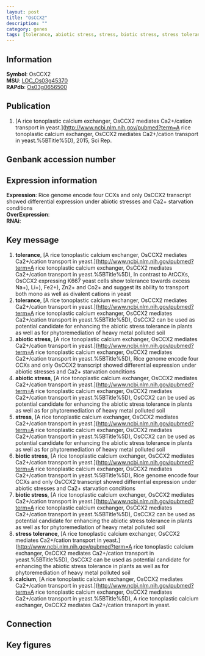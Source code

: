 ```yaml
---
layout: post
title: "OsCCX2"
description: ""
category: genes
tags: [tolerance, abiotic stress, stress, biotic stress, stress tolerance, calcium, Gene]
---
```


## Information
__Symbol__: OsCCX2  
__MSU__: [LOC_Os03g45370](http://rice.plantbiology.msu.edu/cgi-bin/ORF_infopage.cgi?orf=LOC_Os03g45370)  
__RAPdb__: [Os03g0656500](http://rapdb.dna.affrc.go.jp/viewer/gbrowse_details/irgsp1?name=Os03g0656500)  

## Publication
1. [A rice tonoplastic calcium exchanger, OsCCX2 mediates Ca2+/cation transport in yeast.](http://www.ncbi.nlm.nih.gov/pubmed?term=A rice tonoplastic calcium exchanger, OsCCX2 mediates Ca2+/cation transport in yeast.%5BTitle%5D), 2015, Sci Rep.

## Genbank accession number

## Expression information
__Expression__: Rice genome encode four CCXs and only OsCCX2 transcript showed differential expression under abiotic stresses and Ca2+ starvation conditions  
__OverExpression__:  
__RNAi__:  

## Key message
1. __tolerance__, [A rice tonoplastic calcium exchanger, OsCCX2 mediates Ca2+/cation transport in yeast.](http://www.ncbi.nlm.nih.gov/pubmed?term=A rice tonoplastic calcium exchanger, OsCCX2 mediates Ca2+/cation transport in yeast.%5BTitle%5D),  In contrast to AtCCXs, OsCCX2 expressing K667 yeast cells show tolerance towards excess Na+), Li+), Fe2+), Zn2+ and Co2+ and suggest its ability to transport both mono as well as divalent cations in yeast
2. __tolerance__, [A rice tonoplastic calcium exchanger, OsCCX2 mediates Ca2+/cation transport in yeast.](http://www.ncbi.nlm.nih.gov/pubmed?term=A rice tonoplastic calcium exchanger, OsCCX2 mediates Ca2+/cation transport in yeast.%5BTitle%5D),  OsCCX2 can be used as potential candidate for enhancing the abiotic stress tolerance in plants as well as for phytoremediation of heavy metal polluted soil
3. __abiotic stress__, [A rice tonoplastic calcium exchanger, OsCCX2 mediates Ca2+/cation transport in yeast.](http://www.ncbi.nlm.nih.gov/pubmed?term=A rice tonoplastic calcium exchanger, OsCCX2 mediates Ca2+/cation transport in yeast.%5BTitle%5D),  Rice genome encode four CCXs and only OsCCX2 transcript showed differential expression under abiotic stresses and Ca2+ starvation conditions
4. __abiotic stress__, [A rice tonoplastic calcium exchanger, OsCCX2 mediates Ca2+/cation transport in yeast.](http://www.ncbi.nlm.nih.gov/pubmed?term=A rice tonoplastic calcium exchanger, OsCCX2 mediates Ca2+/cation transport in yeast.%5BTitle%5D),  OsCCX2 can be used as potential candidate for enhancing the abiotic stress tolerance in plants as well as for phytoremediation of heavy metal polluted soil
5. __stress__, [A rice tonoplastic calcium exchanger, OsCCX2 mediates Ca2+/cation transport in yeast.](http://www.ncbi.nlm.nih.gov/pubmed?term=A rice tonoplastic calcium exchanger, OsCCX2 mediates Ca2+/cation transport in yeast.%5BTitle%5D),  OsCCX2 can be used as potential candidate for enhancing the abiotic stress tolerance in plants as well as for phytoremediation of heavy metal polluted soil
6. __biotic stress__, [A rice tonoplastic calcium exchanger, OsCCX2 mediates Ca2+/cation transport in yeast.](http://www.ncbi.nlm.nih.gov/pubmed?term=A rice tonoplastic calcium exchanger, OsCCX2 mediates Ca2+/cation transport in yeast.%5BTitle%5D),  Rice genome encode four CCXs and only OsCCX2 transcript showed differential expression under abiotic stresses and Ca2+ starvation conditions
7. __biotic stress__, [A rice tonoplastic calcium exchanger, OsCCX2 mediates Ca2+/cation transport in yeast.](http://www.ncbi.nlm.nih.gov/pubmed?term=A rice tonoplastic calcium exchanger, OsCCX2 mediates Ca2+/cation transport in yeast.%5BTitle%5D),  OsCCX2 can be used as potential candidate for enhancing the abiotic stress tolerance in plants as well as for phytoremediation of heavy metal polluted soil
8. __stress tolerance__, [A rice tonoplastic calcium exchanger, OsCCX2 mediates Ca2+/cation transport in yeast.](http://www.ncbi.nlm.nih.gov/pubmed?term=A rice tonoplastic calcium exchanger, OsCCX2 mediates Ca2+/cation transport in yeast.%5BTitle%5D),  OsCCX2 can be used as potential candidate for enhancing the abiotic stress tolerance in plants as well as for phytoremediation of heavy metal polluted soil
9. __calcium__, [A rice tonoplastic calcium exchanger, OsCCX2 mediates Ca2+/cation transport in yeast.](http://www.ncbi.nlm.nih.gov/pubmed?term=A rice tonoplastic calcium exchanger, OsCCX2 mediates Ca2+/cation transport in yeast.%5BTitle%5D), A rice tonoplastic calcium exchanger, OsCCX2 mediates Ca2+/cation transport in yeast.

## Connection

## Key figures


